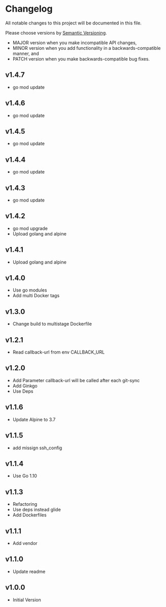 # Changelog

All notable changes to this project will be documented in this file.

Please choose versions by [Semantic Versioning](http://semver.org/).

* MAJOR version when you make incompatible API changes,
* MINOR version when you add functionality in a backwards-compatible manner, and
* PATCH version when you make backwards-compatible bug fixes.

## v1.4.7

- go mod update

## v1.4.6

- go mod update

## v1.4.5

- go mod update

## v1.4.4

- go mod update

## v1.4.3

- go mod update

## v1.4.2

- go mod upgrade
- Upload golang and alpine

## v1.4.1

- Upload golang and alpine

## v1.4.0

- Use go modules
- Add multi Docker tags

## v1.3.0

- Change build to multistage Dockerfile 

## v1.2.1

- Read callback-url from env CALLBACK_URL

## v1.2.0

- Add Parameter callback-url will be called after each git-sync
- Add Ginkgo
- Use Deps

## v1.1.6

- Update Alpine to 3.7

## v1.1.5

- add missign ssh_config

## v1.1.4

- Use Go 1.10

## v1.1.3

- Refactoring
- Use deps instead glide
- Add Dockerfiles

## v1.1.1

- Add vendor

## v1.1.0

- Update readme

## v1.0.0

- Initial Version
